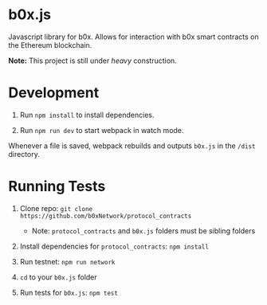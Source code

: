 # b0x.js

Javascript library for b0x. Allows for interaction with b0x smart contracts on the Ethereum blockchain.

__Note:__ This project is still under *heavy* construction.

# Development

1. Run `npm install` to install dependencies.

2. Run `npm run dev` to start webpack in watch mode.

Whenever a file is saved, webpack rebuilds and outputs `b0x.js` in the `/dist` directory.

# Running Tests

1. Clone repo: `git clone https://github.com/b0xNetwork/protocol_contracts`
    - Note: `protocol_contracts` and `b0x.js` folders must be sibling folders

1. Install dependencies for `protocol_contracts`: `npm install`

1. Run testnet: `npm run network`

1. `cd` to your `b0x.js` folder

1. Run tests for `b0x.js`: `npm test`